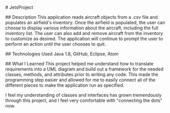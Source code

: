 #   JetsProject   

# #   D e s c r i p t i o nThis application reads aircraft objects from a .csv file and populates an airfield's inventory. Once the airfield is populated, the user can choose to display various information about the aircraft, including the full inventory list. The user can also add and remove aircraft from the inventory to customize as desired. The application will continue to prompt the user to perform an action until the user chooses to quit.    

# #   T e c h n o l o g i e s   U s e d  J a v a 1.8, GitHub, Eclipse, Atom  

# #   W h a t   I   L e a r n e d  This project helped me understand how to translate requirements into a UML diagram and build out a framework for the needed classes, methods, and attributes prior to writing any code. This made the programming step easier and allowed for me to easily connect all of the different pieces to make the application run as specified.I feel my understanding of classes and interfaces has grown tremendously through this project, and I feel very comfortable with "connecting the dots" now.
